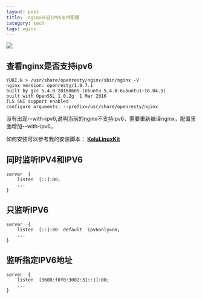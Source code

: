 ```yaml
---
layout: post
title:  nginx开启IPV6支持配置
category: tech
tags: nginx
---
```

![](https://cdn.kelu.org/blog/tags/nginx.jpg)

## 查看nginx是否支持ipv6

	YUKI.N > /usr/share/openresty/nginx/sbin/nginx -V
	nginx version: openresty/1.9.7.1
	built by gcc 5.4.0 20160609 (Ubuntu 5.4.0-6ubuntu1~16.04.5)
	built with OpenSSL 1.0.2g  1 Mar 2016
	TLS SNI support enabled
	configure arguments: --prefix=/usr/share/openresty/nginx 

没有出现--with-ipv6,说明当前的nginx不支持ipv6，需要重新编译nginx，配置里面增加--with-ipv6。

如何安装可以参考我的安装脚本： **[KeluLinuxKit](https://github.com/kelvinblood/KeluLinuxKit)**

## 同时监听IPV4和IPV6
	server  {
		listen  [::]:80;
		...
	}

## 只监听IPV6

	server  {
		listen  [::]:80  default  ipv6only=on;
		...
	}

## 监听指定IPV6地址

	server  {
		listen  [3608:f0f0:3002:31::1]:80;
		...
	}

